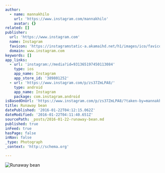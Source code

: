 ```yaml
---
author:
  - name: mannakhilo
    url: 'https://www.instagram.com/mannakhilo'
    avatar: {}
related: []
publisher:
  url: 'https://www.instagram.com'
  name: Instagram
  favicon: 'https://instagramstatic-a.akamaihd.net/h1/images/ico/favicon.ico/7cdab0872b15.ico'
  domain: www.instagram.com
keywords: []
app_links:
  - url: 'instagram://media?id=931365197450113084'
    type: ios
    app_name: Instagram
    app_store_id: '389801252'
  - url: 'https://www.instagram.com/p/zs37ZmLPA8/'
    type: android
    app_name: Instagram
    package: com.instagram.android
isBasedOnUrl: 'https://www.instagram.com/p/zs37ZmLPA8/?taken-by=mannakhilo'
title: Runaway bean
datePublished: '2016-01-22T04:12:15.062Z'
dateModified: '2016-01-22T04:11:40.651Z'
sourcePath: _posts/2016-01-22-runaway-bean.md
published: true
inFeed: true
hasPage: false
inNav: false
_type: Photograph
_context: 'http://schema.org'

---
```

![Runaway bean](https://scontent.cdninstagram.com/hphotos-xfa1/t51.2885-15/e15/11024436_1553328374940307_2022789418_n.jpg)